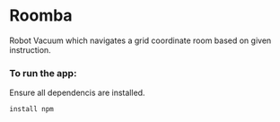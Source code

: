 # Roomba

Robot Vacuum which navigates a grid coordinate room based on given instruction.


### To run the app:

Ensure all dependencis are installed.

`install npm`
